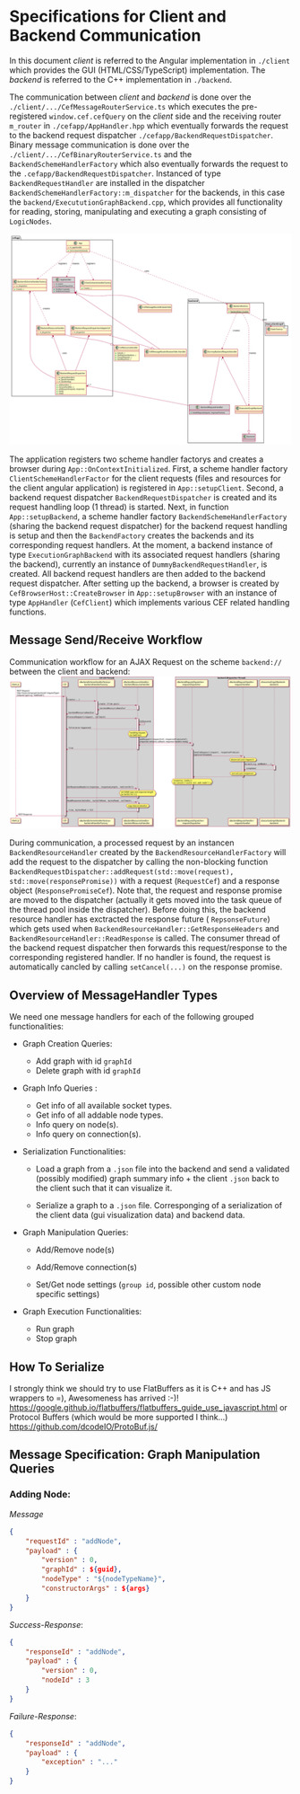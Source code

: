 Specifications for Client and Backend Communication
===
In this document *client* is referred to the Angular implementation in `./client` which provides the GUI (HTML/CSS/TypeScript) implementation. The *backend*  is referred to the C++ implementation in `./backend`.

The communication between *client* and *backend* is done over the `./client/.../CefMessageRouterService.ts` which executes the pre-registered `window.cef.cefQuery` on the *client* side and the receiving router `m_router` in `./cefapp/AppHandler.hpp` which eventually forwards the request to the backend request dispatcher `./cefapp/BackendRequestDispatcher`. 
Binary message communication is done over the `./client/.../CefBinaryRouterService.ts` and the `BackendSchemeHandlerFactory` which also eventually forwards the request to the `.cefapp/BackendRequestDispatcher`. 
Instanced of type `BackendRequestHandler` are installed in the dispatcher `BackendSchemeHandlerFactory::m_dispatcher` for the backends, in this case the `backend/ExecututionGraphBackend.cpp`, which provides all functionality for reading, storing, manipulating and executing a graph consisting of `LogicNodes`.

![Specs](client-backend.svg "Specs")

The application registers two scheme handler factorys and creates a browser during `App::OnContextInitialized`. 
First, a scheme handler factory `ClientSchemeHandlerFactor` for the client requests (files and resources for the client angular application) is registered in `App::setupClient`.
Second, a backend request dispatcher `BackendRequestDispatcher` is created and its request handling loop (1 thread) is started.
Next, in function `App::setupBackend`, a scheme handler factory `BackendSchemeHandlerFactory` (sharing the backend request dispatcher) for the backend request handling is setup and then the `BackendFactory` creates the backends and its corresponding request handlers. At the moment, a backend instance of type `ExecutionGraphBackend` with its associated request handlers (sharing the backend), currently an instance of `DummyBackendRequestHandler`, is created. All backend request handlers are then added to the backend request dispatcher.
After setting up the backend, a browser is created by `CefBrowserHost::CreateBrowser` in `App::setupBrowser` with an instance of type `AppHandler` (`CefClient`) which implements various CEF related handling functions.

## Message Send/Receive Workflow
Communication workflow for an AJAX Request on the scheme `backend://` between the client and backend:
![Client-Backend-Communication](ajax-backend-comm.svg "Client-Backend Communication")

During communication, a processed request by an instancen `BackendResourceHandler` created by the
`BackendResourceHandlerFactory` will add the request to the dispatcher by calling the non-blocking function `BackendRequestDispatcher::addRequest(std::move(request), std::move(responsePromise))` with a request (`RequestCef`) and a response object (`ResponsePromiseCef`). Note that, the request and response promise are moved to the dispatcher (actually it gets moved into the task queue of the thread pool inside the dispatcher). Before doing this, the backend resource handler has exctracted the response future ( `RepsonseFuture`) which gets used when `BackendResourceHandler::GetResponseHeaders` and `BackendResourceHandler::ReadResponse` is called. The consumer thread of the backend request dispatcher then forwards this request/response to the corresponding registered handler. If no handler is found, the request is automatically cancled by calling `setCancel(...)` on the response promise.

## Overview of MessageHandler Types
We need one message handlers for each of the following grouped functionalities:

-   Graph Creation Queries:
    * Add graph with id `graphId`
    * Delete graph with id `graphId`

-   Graph Info Queries :
    * Get info of all available socket types.
    * Get info of all addable node types.
    * Info query on node(s).
    * Info query on connection(s).

-   Serialization Functionalities:
    * Load a graph from a `.json` file into the backend and send a validated (possibly modified) graph summary info + the client `.json` back to the client such that it can visualize it.

    * Serialize a graph to a `.json` file. Corresponging of a serialization of the client data (gui visualization data) and backend data.

-   Graph Manipulation Queries:
    * Add/Remove node(s)
    * Add/Remove connection(s)

    * Set/Get node settings (`group id`, possible other custom node specific settings)

- Graph Execution Functionalities:
    * Run graph
    * Stop graph

## How To Serialize
I strongly think we should try to use FlatBuffers
as it is C++ and has JS wrappers to =), Awesomeness has arrived :-)!
https://google.github.io/flatbuffers/flatbuffers_guide_use_javascript.html 
or Protocol Buffers (which would be more supported I think...)
https://github.com/dcodeIO/ProtoBuf.js/


## Message Specification: Graph Manipulation Queries
### Adding Node:
*Message*
```json
{
    "requestId" : "addNode",
    "payload" : {
        "version" : 0,
        "graphId" : ${guid},
        "nodeType" : "${nodeTypeName}",
        "constructorArgs" : ${args} 
    }
}
```

*Success-Response*:
```json
{
    "responseId" : "addNode",
    "payload" : {
        "version" : 0,
        "nodeId" : 3
    }
}
```

*Failure-Response*:
```json
{
    "responseId" : "addNode",
    "payload" : {
        "exception" : "..."
    }
}
```